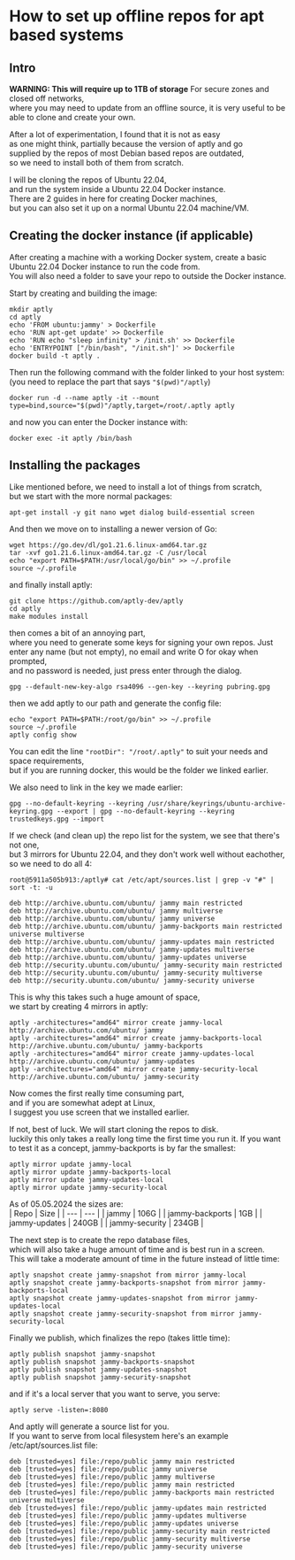 # How to set up offline repos for apt based systems
## Intro
**WARNING: This will require up to 1TB of storage**
For secure zones and closed off networks,  
where you may need to update from an offline source,
it is very useful to be able to clone and create your own.  
  
After a lot of experimentation, I found that it is not as easy  
as one might think, partially because the version of aptly and go  
supplied by the repos of most Debian based repos are outdated,  
so we need to install both of them from scratch.  
  
I will be cloning the repos of Ubuntu 22.04,  
and run the system inside a Ubuntu 22.04 Docker instance.  
There are 2 guides in here for creating Docker machines,  
but you can also set it up on a normal Ubuntu 22.04 machine/VM.  

## Creating the docker instance (if applicable)  
After creating a machine with a working Docker system,
create a basic Ubuntu 22.04 Docker instance to run the code from.  
You will also need a folder to save your repo to outside the Docker instance.  

Start by creating and building the image:  
```
mkdir aptly
cd aptly
echo 'FROM ubuntu:jammy' > Dockerfile
echo 'RUN apt-get update' >> Dockerfile
echo 'RUN echo "sleep infinity" > /init.sh' >> Dockerfile
echo 'ENTRYPOINT ["/bin/bash", "/init.sh"]' >> Dockerfile
docker build -t aptly .
```
Then run the following command with the folder linked to your host system:  
(you need to replace the part that says ```"$(pwd)"/aptly```)
```
docker run -d --name aptly -it --mount type=bind,source="$(pwd)"/aptly,target=/root/.aptly aptly
``` 
and now you can enter the Docker instance with:  
```
docker exec -it aptly /bin/bash
```  

## Installing the packages
Like mentioned before, we need to install a lot of things from scratch,  
but we start with the more normal packages:  
``` 
apt-get install -y git nano wget dialog build-essential screen 
```  
And then we move on to installing a newer version of Go:  
``` 
wget https://go.dev/dl/go1.21.6.linux-amd64.tar.gz
tar -xvf go1.21.6.linux-amd64.tar.gz -C /usr/local
echo "export PATH=$PATH:/usr/local/go/bin" >> ~/.profile
source ~/.profile 
```  
and finally install aptly:  
```  
git clone https://github.com/aptly-dev/aptly
cd aptly
make modules install
``` 
then comes a bit of an annoying part,  
where you need to generate some keys for signing your own repos.
Just enter any name (but not empty), no email and write O for okay when prompted,  
and no password is needed, just press enter through the dialog.  
``` 
gpg --default-new-key-algo rsa4096 --gen-key --keyring pubring.gpg
``` 
then we add aptly to our path and generate the config file:  
```
echo "export PATH=$PATH:/root/go/bin" >> ~/.profile
source ~/.profile
aptly config show
```
You can edit the line ```"rootDir": "/root/.aptly"``` to suit your needs and space requirements,  
but if you are running docker, this would be the folder we linked earlier.  
  
We also need to link in the key we made earlier:  
```  
gpg --no-default-keyring --keyring /usr/share/keyrings/ubuntu-archive-keyring.gpg --export | gpg --no-default-keyring --keyring trustedkeys.gpg --import
``` 
  
If we check (and clean up) the repo list for the system, we see that there's not one,  
but 3 mirrors for Ubuntu 22.04, and they don't work well without eachother, so we need to do all 4:  
``` 
root@5911a505b913:/aptly# cat /etc/apt/sources.list | grep -v "#" | sort -t: -u

deb http://archive.ubuntu.com/ubuntu/ jammy main restricted
deb http://archive.ubuntu.com/ubuntu/ jammy multiverse
deb http://archive.ubuntu.com/ubuntu/ jammy universe
deb http://archive.ubuntu.com/ubuntu/ jammy-backports main restricted universe multiverse
deb http://archive.ubuntu.com/ubuntu/ jammy-updates main restricted
deb http://archive.ubuntu.com/ubuntu/ jammy-updates multiverse
deb http://archive.ubuntu.com/ubuntu/ jammy-updates universe
deb http://security.ubuntu.com/ubuntu/ jammy-security main restricted
deb http://security.ubuntu.com/ubuntu/ jammy-security multiverse
deb http://security.ubuntu.com/ubuntu/ jammy-security universe
```  
  
This is why this takes such a huge amount of space,  
we start by creating 4 mirrors in aptly:  
```
aptly -architectures="amd64" mirror create jammy-local http://archive.ubuntu.com/ubuntu/ jammy
aptly -architectures="amd64" mirror create jammy-backports-local http://archive.ubuntu.com/ubuntu/ jammy-backports
aptly -architectures="amd64" mirror create jammy-updates-local http://archive.ubuntu.com/ubuntu/ jammy-updates
aptly -architectures="amd64" mirror create jammy-security-local http://archive.ubuntu.com/ubuntu/ jammy-security
``` 
  
Now comes the first really time consuming part,  
and if you are somewhat adept at Linux,  
I suggest you use screen that we installed earlier.  
  
If not, best of luck.  We will start cloning the repos to disk.  
luckily this only takes a really long time the first time you run it.
If you want to test it as a concept, jammy-backports is by far the smallest:  
``` 
aptly mirror update jammy-local
aptly mirror update jammy-backports-local
aptly mirror update jammy-updates-local
aptly mirror update jammy-security-local
```  
As of 05.05.2024 the sizes are:  
| Repo | Size |
| --- | --- |
| jammy | 106G |
| jammy-backports | 1GB |
| jammy-updates | 240GB |
| jammy-security | 234GB |
  
The next step is to create the repo database files,  
which will also take a huge amount of time and is best run in a screen.  
This will take a moderate amount of time in the future instead of little time:  
```  
aptly snapshot create jammy-snapshot from mirror jammy-local
aptly snapshot create jammy-backports-snapshot from mirror jammy-backports-local
aptly snapshot create jammy-updates-snapshot from mirror jammy-updates-local
aptly snapshot create jammy-security-snapshot from mirror jammy-security-local
```
Finally we publish, which finalizes the repo (takes little time):  
```
aptly publish snapshot jammy-snapshot
aptly publish snapshot jammy-backports-snapshot
aptly publish snapshot jammy-updates-snapshot
aptly publish snapshot jammy-security-snapshot
```  
and if it's a local server that you want to serve, you serve:  
```
aptly serve -listen=:8080
```
And aptly will generate a source list for you.  
If you want to serve from local filesystem here's an example /etc/apt/sources.list file:  
```  
deb [trusted=yes] file:/repo/public jammy main restricted
deb [trusted=yes] file:/repo/public jammy universe
deb [trusted=yes] file:/repo/public jammy multiverse
deb [trusted=yes] file:/repo/public jammy main restricted
deb [trusted=yes] file:/repo/public jammy-backports main restricted universe multiverse
deb [trusted=yes] file:/repo/public jammy-updates main restricted
deb [trusted=yes] file:/repo/public jammy-updates multiverse
deb [trusted=yes] file:/repo/public jammy-updates universe
deb [trusted=yes] file:/repo/public jammy-security main restricted
deb [trusted=yes] file:/repo/public jammy-security multiverse
deb [trusted=yes] file:/repo/public jammy-security universe
```
